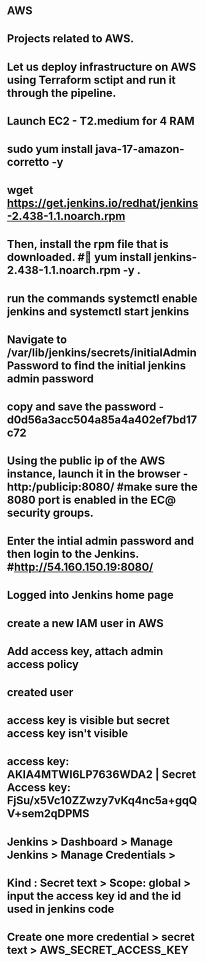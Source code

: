 # AWS
# Projects related to AWS.
# Let us deploy infrastructure on AWS using Terraform sctipt and run it through the pipeline. 
# Launch EC2 - T2.medium for 4 RAM 
# sudo yum install java-17-amazon-corretto -y
# wget https://get.jenkins.io/redhat/jenkins-2.438-1.1.noarch.rpm 
# Then, install the rpm file that is downloaded. #	yum install jenkins-2.438-1.1.noarch.rpm -y . 
# run the commands systemctl enable jenkins and systemctl start jenkins 
# Navigate to /var/lib/jenkins/secrets/initialAdminPassword to find the initial jenkins admin password
# copy and save the password - d0d56a3acc504a85a4a402ef7bd17c72
# Using the public ip of the AWS instance, launch it in the browser - http:/publicip:8080/ #make sure the 8080 port is enabled in the EC@ security groups. 
# Enter the intial admin password and then login to the Jenkins. #http://54.160.150.19:8080/
# Logged into Jenkins home page
# create a new IAM user in AWS 
# Add access key, attach admin access policy
# created user
# access key is visible but secret access key isn't visible
# access key: AKIA4MTWI6LP7636WDA2 | Secret Access key: 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
# Jenkins > Dashboard > Manage Jenkins > Manage Credentials > 
# Kind : Secret text > Scope: global > input the access key id and the id used in jenkins code
# Create one more credential > secret text > AWS_SECRET_ACCESS_KEY
